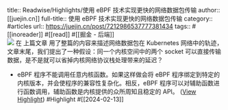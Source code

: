 title:: Readwise/Highlights/使用 eBPF 技术实现更快的网络数据包传输
author:: [[juejin.cn]]
full-title:: 使用 eBPF 技术实现更快的网络数据包传输
category:: #articles
url:: https://juejin.cn/post/7212986537777381434
tags:: #[[inoreader]] #[[read]] #[[掘金 - 后端]]  
![](https://readwise-assets.s3.amazonaws.com/static/images/article1.be68295a7e40.png)
在 上篇文章 用了整篇的内容来描述网络数据包在 Kubernetes 网络中的轨迹，文章末尾，我们提出了一种假设：同一个内核空间中的两个 socket 可以直接传输数据，是不是就可以省掉内核网络协议栈处理带来的延迟？
- eBPF 程序不能调用任意内核函数。如果这样做会将 eBPF 程序绑定到特定的内核版本，并会使程序的兼容性复杂化。相反，eBPF 程序可以对辅助函数进行函数调用，辅助函数是内核提供的众所周知且稳定的 API。 ([View Highlight](https://read.readwise.io/read/01hpf8xafhb0f01157v3cv5dd3)) #Highlight #[[2024-02-13]]